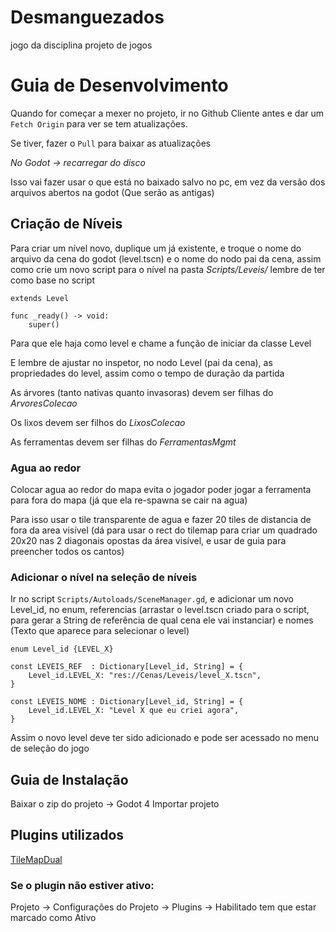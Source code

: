 # Desmanguezados
jogo da disciplina projeto de jogos


# Guia de Desenvolvimento

Quando for começar a mexer no projeto, ir no Github Cliente antes e dar um ```Fetch Origin``` para ver se tem atualizações.


Se tiver, fazer o ```Pull``` para baixar as atualizações


*No Godot -> recarregar do disco*

Isso vai fazer usar o que está no baixado salvo no pc, em vez da versão dos arquivos abertos na godot (Que serão as antigas)

## Criação de Níveis

Para criar um nível novo, duplique um já existente, e troque o nome do arquivo da cena do godot (level.tscn) e o nome do nodo pai da cena, 
assim como crie um novo script para o nível na pasta *Scripts/Leveis/* lembre de ter como base no script
```gdscript
extends Level

func _ready() -> void:
	super()
```
Para que ele haja como level e chame a função de iniciar da classe Level


E lembre de ajustar no inspetor, no nodo Level (pai da cena), as propriedades do level, assim como o tempo de duração da partida


As árvores (tanto nativas quanto invasoras) devem ser filhas do *ArvoresColecao*


Os lixos devem ser filhos do *LixosColecao*


As ferramentas devem ser filhas do *FerramentasMgmt*

### Agua ao redor
Colocar agua ao redor do mapa evita o jogador poder jogar a ferramenta para 
fora do mapa (já que ela re-spawna se cair na agua)


Para isso usar o tile transparente de agua e fazer 20 tiles de distancia 
de fora da area visível (dá para usar o rect do tilemap para criar 
um quadrado 20x20 nas 2 diagonais opostas da área visível, 
e usar de guia para preencher todos os cantos)

### Adicionar o nível na seleção de níveis

Ir no script `Scripts/Autoloads/SceneManager.gd`, e adicionar um novo Level_id, no enum, referencias (arrastar o level.tscn criado para o script, para gerar a String de referência de qual cena ele vai instanciar) e nomes (Texto que aparece para selecionar o level)
```gdscript
enum Level_id {LEVEL_X}

const LEVEIS_REF  : Dictionary[Level_id, String] = {
	Level_id.LEVEL_X: "res://Cenas/Leveis/level_X.tscn",
}

const LEVEIS_NOME : Dictionary[Level_id, String] = {
	Level_id.LEVEL_X: "Level X que eu criei agora",
}
```

Assim o novo level deve ter sido adicionado e pode ser acessado no menu de seleção do jogo

## Guia de Instalação
Baixar o zip do projeto -> Godot 4 Importar projeto

## Plugins utilizados


[TileMapDual](https://github.com/pablogila/TileMapDual)

### Se o plugin não estiver ativo:
Projeto -> Configurações do Projeto -> Plugins -> Habilitado tem que estar marcado como Ativo
